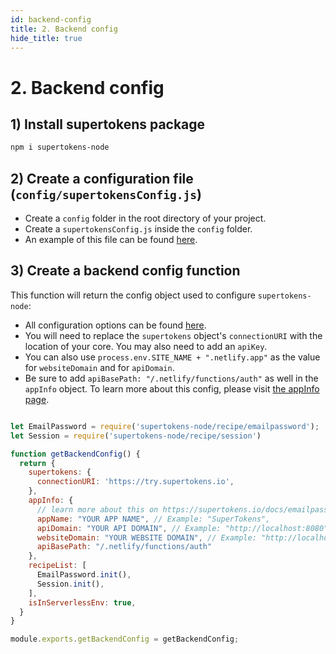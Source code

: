 ```yaml
---
id: backend-config
title: 2. Backend config
hide_title: true
---
```


# 2. Backend config

## 1) Install supertokens package
```bash
npm i supertokens-node
```

## 2) Create a configuration file (`config/supertokensConfig.js`)
- Create a `config` folder in the root directory of your project.
- Create a `supertokensConfig.js` inside the `config` folder.
- An example of this file can be found [here](https://github.com/supertokens/supertokens-auth-react/blob/master/examples/with-netlify/config/supertokensConfig.js).


## 3) Create a backend config function
This function will return the config object used to configure `supertokens-node`:
- All configuration options can be found [here](/docs/nodejs/emailpassword/init).
- You will need to replace the `supertokens` object's `connectionURI` with the location of your core. You may also need to add an `apiKey`.
- You can also use `process.env.SITE_NAME + ".netlify.app"` as the value for `websiteDomain` and for `apiDomain`.
- Be sure to add `apiBasePath: "/.netlify/functions/auth"` as well in the `appInfo` object. To learn more about this config, please visit [the appInfo page](../../appinfo).

<!--DOCUSAURUS_CODE_TABS-->
<!--/config/supertokensConfig.js-->
```js

let EmailPassword = require('supertokens-node/recipe/emailpassword');
let Session = require('supertokens-node/recipe/session')

function getBackendConfig() {
  return {
    supertokens: {
      connectionURI: 'https://try.supertokens.io',
    },
    appInfo: {
      // learn more about this on https://supertokens.io/docs/emailpassword/appinfo
      appName: "YOUR APP NAME", // Example: "SuperTokens",
      apiDomain: "YOUR API DOMAIN", // Example: "http://localhost:8080",
      websiteDomain: "YOUR WEBSITE DOMAIN", // Example: "http://localhost:8080"
      apiBasePath: "/.netlify/functions/auth"
    },
    recipeList: [
      EmailPassword.init(),
      Session.init(),
    ],
    isInServerlessEnv: true,
  }
}

module.exports.getBackendConfig = getBackendConfig;

```
<!--END_DOCUSAURUS_CODE_TABS-->